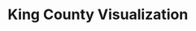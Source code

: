 # King County Visualization 

<div class="flourish-embed flourish-chart" data-src="visualisation/5259305"><script src="https://public.flourish.studio/resources/embed.js"></script></div>
